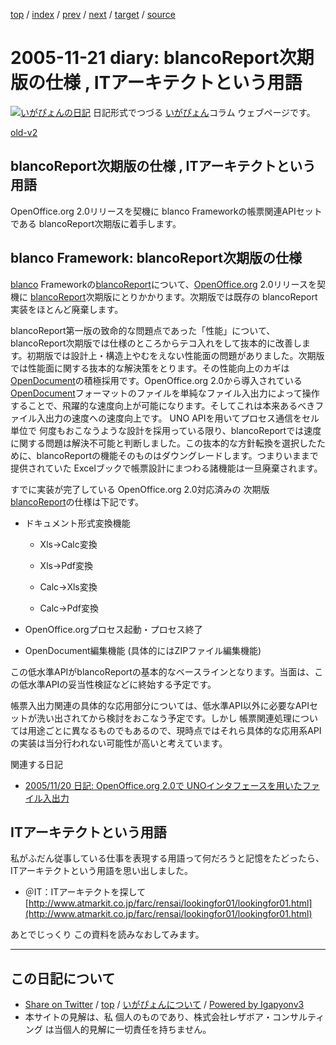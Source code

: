 [top](../index.html) 
 / [index](index.html) 
 / [prev](ig051120.html) 
 / [next](ig051123.html) 
 / [target](http://www.igapyon.jp/igapyon/diary/2005/ig051121.html) 
 / [source](https://github.com/igapyon/diary/blob/master/2005/ig051121.src.md) 

2005-11-21 diary: blancoReport次期版の仕様 , ITアーキテクトという用語
=====================================================================================================
[![いがぴょんの日記](http://www.igapyon.jp/igapyon/diary/images/iga200306s.jpg "いがぴょん")](http://www.igapyon.jp/igapyon/diary/memo/memoigapyon.html) 日記形式でつづる [いがぴょん](http://www.igapyon.jp/igapyon/diary/memo/memoigapyon.html)コラム ウェブページです。

[old-v2](ig051121-orig.html)

## blancoReport次期版の仕様 , ITアーキテクトという用語

OpenOffice.org 2.0リリースを契機に blanco Frameworkの帳票関連APIセットである blancoReport次期版に着手します。


## blanco Framework: blancoReport次期版の仕様

[blanco](http://www.igapyon.jp/blanco/blanco.ja.html) Frameworkの[blancoReport](http://www.igapyon.jp/blanco/blancoreport.html)について、[OpenOffice.org](http://ja.openoffice.org/)
2.0リリースを契機に [blancoReport](http://www.igapyon.jp/blanco/blancoreport.html)次期版にとりかかります。次期版では既存の blancoReport実装をほとんど廃棄します。

blancoReport第一版の致命的な問題点であった「性能」について、blancoReport次期版では仕様のところからテコ入れをして抜本的に改善します。初期版では設計上・構造上やむをえない性能面の問題がありました。次期版では性能面に関する抜本的な解決策をとります。その性能向上のカギは [OpenDocument](http://www.igapyon.jp/igapyon/diary/keyword/opendocument.html)の積極採用です。OpenOffice.org
2.0から導入されている[OpenDocument](http://www.igapyon.jp/igapyon/diary/keyword/opendocument.html)フォーマットのファイルを単純なファイル入出力によって操作することで、飛躍的な速度向上が可能になります。そしてこれは本来あるべきファイル入出力の速度への速度向上です。
UNO APIを用いてプロセス通信をセル単位で 何度もおこなうような設計を採用っている限り、blancoReportでは速度に関する問題は解決不可能と判断しました。この抜本的な方針転換を選択したために、blancoReportの機能そのものはダウングレードします。つまりいままで提供されていた Excelブックで帳票設計にまつわる諸機能は一旦廃棄されます。

すでに実装が完了している OpenOffice.org 2.0対応済みの 次期版 [blancoReport](http://www.igapyon.jp/blanco/blancoreport.html)の仕様は下記です。

* ドキュメント形式変換機能
  
  * Xls→Calc変換
    
  * Xls→Pdf変換
    
  * Calc→Xls変換
    
  * Calc→Pdf変換
  

  
* OpenOffice.orgプロセス起動・プロセス終了
  
* OpenDocument編集機能 (具体的にはZIPファイル編集機能)

この低水準APIがblancoReportの基本的なベースラインとなります。当面は、この低水準APIの妥当性検証などに終始する予定です。

帳票入出力関連の具体的な応用部分については、低水準API以外に必要なAPIセットが洗い出されてから検討をおこなう予定です。しかし 帳票関連処理については用途ごとに異なるものでもあるので、現時点ではそれら具体的な応用系APIの実装は当分行われない可能性が高いと考えています。

関連する日記

* [2005/11/20 日記: OpenOffice.org 2.0で UNOインタフェースを用いたファイル入出力](ig051120.html)

## ITアーキテクトという用語

私がふだん従事している仕事を表現する用語って何だろうと記憶をたどったら、ITアーキテクトという用語を思い出しました。

* ＠IT：ITアーキテクトを探して
  [http://www.atmarkit.co.jp/farc/rensai/lookingfor01/lookingfor01.html](http://www.atmarkit.co.jp/farc/rensai/lookingfor01/lookingfor01.html)

あとでじっくり この資料を読みなおしてみます。


----------------------------------------------------------------------------------------------------

## この日記について

* [Share on Twitter](https://twitter.com/intent/tweet?hashtags=igapyon%2Cdiary%2C%E3%81%84%E3%81%8C%E3%81%B4%E3%82%87%E3%82%93&text=blancoReport%E6%AC%A1%E6%9C%9F%E7%89%88%E3%81%AE%E4%BB%95%E6%A7%98+%2C+IT%E3%82%A2%E3%83%BC%E3%82%AD%E3%83%86%E3%82%AF%E3%83%88%E3%81%A8%E3%81%84%E3%81%86%E7%94%A8%E8%AA%9E&url=http%3A%2F%2Fwww.igapyon.jp%2Figapyon%2Fdiary%2F2005%2Fig051121.html) / [top](../index.html) / [いがぴょんについて](http://www.igapyon.jp/igapyon/diary/memo/memoigapyon.html) / [Powered by Igapyonv3](https://github.com/igapyon/igapyonv3)
* 本サイトの見解は、私 個人のものであり、株式会社レザボア・コンサルティング は当個人的見解に一切責任を持ちません。 

